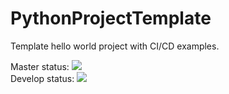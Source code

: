 # PythonProjectTemplate
Template hello world project with CI/CD examples.

Master status: ![](https://github.com/APSI-2020/PythonProjectTemplate/workflows/Tests/badge.svg?branch=master)  
Develop status: ![](https://github.com/APSI-2020/PythonProjectTemplate/workflows/Tests/badge.svg?branch=develop)

